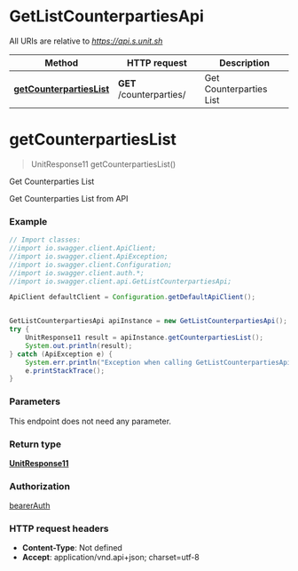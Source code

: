 # GetListCounterpartiesApi

All URIs are relative to *https://api.s.unit.sh*

Method | HTTP request | Description
------------- | ------------- | -------------
[**getCounterpartiesList**](GetListCounterpartiesApi.md#getCounterpartiesList) | **GET** /counterparties/ | Get Counterparties List

<a name="getCounterpartiesList"></a>
# **getCounterpartiesList**
> UnitResponse11 getCounterpartiesList()

Get Counterparties List

Get Counterparties List from API 

### Example
```java
// Import classes:
//import io.swagger.client.ApiClient;
//import io.swagger.client.ApiException;
//import io.swagger.client.Configuration;
//import io.swagger.client.auth.*;
//import io.swagger.client.api.GetListCounterpartiesApi;

ApiClient defaultClient = Configuration.getDefaultApiClient();


GetListCounterpartiesApi apiInstance = new GetListCounterpartiesApi();
try {
    UnitResponse11 result = apiInstance.getCounterpartiesList();
    System.out.println(result);
} catch (ApiException e) {
    System.err.println("Exception when calling GetListCounterpartiesApi#getCounterpartiesList");
    e.printStackTrace();
}
```

### Parameters
This endpoint does not need any parameter.

### Return type

[**UnitResponse11**](UnitResponse11.md)

### Authorization

[bearerAuth](../README.md#bearerAuth)

### HTTP request headers

 - **Content-Type**: Not defined
 - **Accept**: application/vnd.api+json; charset=utf-8

